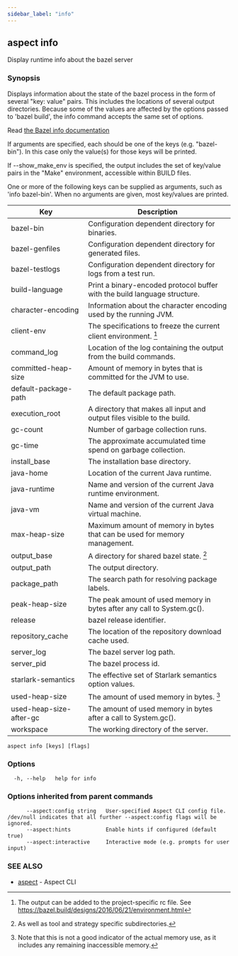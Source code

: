```yaml
---
sidebar_label: "info"
---
```

## aspect info

Display runtime info about the bazel server

### Synopsis

Displays information about the state of the bazel process in the
form of several "key: value" pairs.  This includes the locations of
several output directories.  Because some of the
values are affected by the options passed to 'bazel build', the
info command accepts the same set of options.

Read [the Bazel info documentation](https://bazel.build/docs/user-manual#info)

If arguments are specified, each should be one of the keys (e.g. "bazel-bin").
In this case only the value(s) for those keys will be printed.

If --show_make_env is specified, the output includes the set of key/value
pairs in the "Make" environment, accessible within BUILD files.

One or more of the following keys can be supplied as arguments, such as 'info bazel-bin'.
When no arguments are given, most key/values are printed.

| Key                     | Description                                                               |
| ----------------------- | ------------------------------------------------------------------------- |
| bazel-bin               | Configuration dependent directory for binaries.                           |
| bazel-genfiles          | Configuration dependent directory for generated files.                    |
| bazel-testlogs          | Configuration dependent directory for logs from a test run.               |
| build-language          | Print a binary-encoded protocol buffer with the build language structure. |
| character-encoding      | Information about the character encoding used by the running JVM.         |
| client-env              | The specifications to freeze the current client environment. [^1]         |
| command_log             | Location of the log containing the output from the build commands.        |
| committed-heap-size     | Amount of memory in bytes that is committed for the JVM to use.           |
| default-package-path    | The default package path.                                                 |
| execution_root          | A directory that makes all input and output files visible to the build.   |
| gc-count                | Number of garbage collection runs.                                        |
| gc-time                 | The approximate accumulated time spend on garbage collection.             |
| install_base            | The installation base directory.                                          |
| java-home               | Location of the current Java runtime.                                     |
| java-runtime            | Name and version of the current Java runtime environment.                 |
| java-vm                 | Name and version of the current Java virtual machine.                     |
| max-heap-size           | Maximum amount of memory in bytes that can be used for memory management. |
| output_base             | A directory for shared bazel state. [^2]                                  |
| output_path             | The output directory.                                                     |
| package_path            | The search path for resolving package labels.                             |
| peak-heap-size          | The peak amount of used memory in bytes after any call to System.gc().    |
| release                 | bazel release identifier.                                                 |
| repository_cache        | The location of the repository download cache used.                       |
| server_log              | The bazel server log path.                                                |
| server_pid              | The bazel process id.                                                     |
| starlark-semantics      | The effective set of Starlark semantics option values.                    |
| used-heap-size          | The amount of used memory in bytes. [^3]                                  |
| used-heap-size-after-gc | The amount of used memory in bytes after a call to System.gc().           |
| workspace               | The working directory of the server.                                      |

[^1]:
    The output can be added to the project-specific rc file. See
    https://bazel.build/designs/2016/06/21/environment.html

[^2]: As well as tool and strategy specific subdirectories.
[^3]:
    Note that this is not a good indicator of the actual memory use, as it
    includes any remaining inaccessible memory.


```
aspect info [keys] [flags]
```

### Options

```
  -h, --help   help for info
```

### Options inherited from parent commands

```
      --aspect:config string   User-specified Aspect CLI config file. /dev/null indicates that all further --aspect:config flags will be ignored.
      --aspect:hints           Enable hints if configured (default true)
      --aspect:interactive     Interactive mode (e.g. prompts for user input)
```

### SEE ALSO

* [aspect](aspect.md)	 - Aspect CLI

